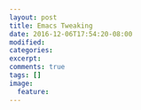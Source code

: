```yaml
---
layout: post
title: Emacs Tweaking
date: 2016-12-06T17:54:20-08:00
modified:
categories: 
excerpt:
comments: true
tags: []
image:
  feature:
---
```


